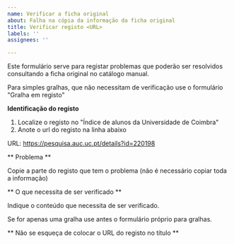 ```yaml
---
name: Verificar a ficha original
about: Falha na cópia da informação da ficha original
title: Verificar registo <URL>
labels: ''
assignees: ''

---
```


Este formulário serve para registar problemas que 
poderão ser resolvidos consultando a ficha original
no catálogo manual.

Para simples gralhas, que não necessitam de verificação
use o formulário "Gralha em registo"

**Identificação do registo**

1. Localize o registo no "Índice de alunos da Universidade de Coimbra"
2. Anote o url do registo na linha abaixo

URL: 
https://pesquisa.auc.uc.pt/details?id=220198

** Problema **

Copie a parte do registo que tem o problema (não é necessário copiar toda a informação)

**  O que necessita de ser verificado **

Indique o conteúdo que necessita de ser verificado.

Se for apenas uma gralha use antes o formulário próprio para gralhas.

 ** Não se esqueça de colocar o URL do registo no título **
